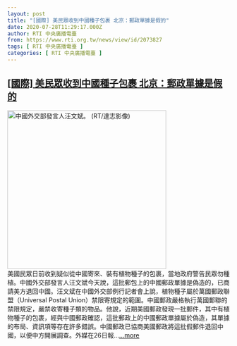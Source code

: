 ```yaml
---
layout: post
title: "[國際] 美民眾收到中國種子包裹 北京：郵政單據是假的"
date: 2020-07-28T11:29:17.000Z
author: RTI 中央廣播電臺
from: https://www.rti.org.tw/news/view/id/2073827
tags: [ RTI 中央廣播電臺 ]
categories: [ RTI 中央廣播電臺 ]
---
```

<!--1595935757000-->
[[國際] 美民眾收到中國種子包裹 北京：郵政單據是假的](https://www.rti.org.tw/news/view/id/2073827)
------

<div>
<img src="https://static.rti.org.tw/assets/thumbnails/2020/07/22/6f3ac2be142128295402455a75067f15.JPG" width="360" alt="中國外交部發言人汪文斌。 (RT/達志影像)" title="中國外交部發言人汪文斌。 (RT/達志影像)"><br>美國民眾日前收到疑似從中國寄來、裝有植物種子的包裹，當地政府警告民眾勿種植。中國外交部發言人汪文斌今天說，這批郵包上的中國郵政單據是偽造的，已商請美方退回中國。汪文斌在中國外交部例行記者會上說，植物種子屬於萬國郵政聯盟（Universal Postal Union）禁限寄規定的範圍。中國郵政嚴格執行萬國郵聯的禁限規定，嚴禁收寄種子類的物品。他說，近期美國郵政發現一批郵件，其中有植物種子的包裹，經與中國郵政確認，這批郵政上的中國郵政單據屬於偽造，其單據的布局、資訊項等存在許多錯誤。中國郵政已協商美國郵政將這批假郵件退回中國，以便中方開展調查。外媒在26日報...<a target="_blank" href="https://www.rti.org.tw/news/view/id/2073827">...more</a>
</div>

